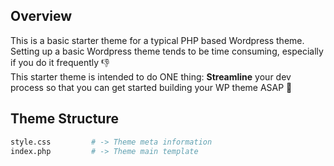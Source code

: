 ## Overview

This is a basic starter theme for a typical PHP based Wordpress theme.  
Setting up a basic Wordpress theme tends to be time consuming, especially if you do it frequently 👎  
This starter theme is intended to do ONE thing: **Streamline** your dev process so that you can get started building your WP theme ASAP 💎

## Theme Structure

```sh
style.css         # -> Theme meta information
index.php         # -> Theme main template
```